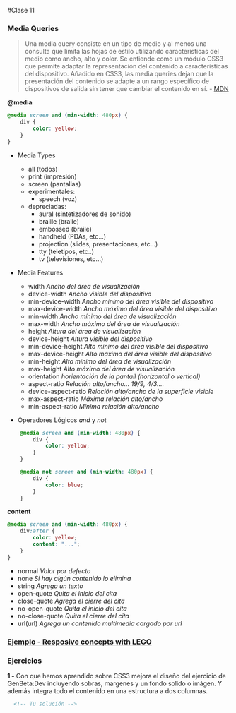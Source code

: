 #Clase 11

### Media Queries

>  Una media query consiste en un tipo de medio y al menos una consulta que limita las hojas de estilo utilizando características del medio como ancho, alto y color. Se entiende como un módulo CSS3 que permite adaptar la representación del contenido a características del dispositivo. Añadido en CSS3, las media queries dejan que la presentación del contenido se adapte a un rango específico de dispositivos de salida sin tener que cambiar el contenido en sí. - [MDN](https://developer.mozilla.org/es/docs/CSS/Media_queries)


**@media**
```css
@media screen and (min-width: 480px) {
    div {
        color: yellow;
    }
}
```
- Media Types
	- all (todos)
	- print (impresión)
	- screen (pantallas)
	- experimentales:
		- speech (voz)
	- depreciadas:
		- aural (sintetizadores de sonido)
		- braille (braile)
		- embossed (braile)
		- handheld (PDAs, etc...)
		- projection (slides, presentaciones, etc...)
		- tty (teletipos, etc..)
		- tv (televisiones, etc...)

- Media Features
	- width *Ancho del área de visualización*
	- device-width *Ancho visible del dispositivo*
	- min-device-width *Ancho mínimo del área visible del dispositivo*
	- max-device-width *Ancho máximo del área visible del dispositivo*
	- min-width *Ancho mínimo del área de visualización*
	- max-width *Ancho máximo del área de visualización*
	- height *Altura del área de visualización*
	- device-height *Altura visible del dispositivo*
	- min-device-height *Alto mínimo del área visible del dispositivo*
	- max-device-height *Alto máximo del área visible del dispositivo*
	- min-height *Alto mínimo del área de visualización*
	- max-height *Alto máximo del área de visualización*
	- orientation *horientación de la pantall (horizontal o vertical)*
	- aspect-ratio *Relación alto/ancho... 19/9, 4/3....*
	- device-aspect-ratio *Relación alto/ancho de la superficie visible*
	- max-aspect-ratio *Máxima relación alto/ancho*
	- min-aspect-ratio *Mínima relación alto/ancho*
- Operadores Lógicos *and* y *not*
```css
	@media screen and (min-width: 480px) {
	    div {
	        color: yellow;
	    }
	}
```
```css
	@media not screen and (min-width: 480px) {
	    div {
	        color: blue;
	    }
	}
```

**content**
```css
@media screen and (min-width: 480px) {
    div:after {
        color: yellow;
        content: "...";
    }
}
```
- normal *Valor por defecto*
- none *Si hay algún contenido lo elimina*
- string *Agrega un texto*
- open-quote *Quita el inicio del cita*
- close-quote *Agrega el cierre del cita*
- no-open-quote *Quita el inicio del cita*
- no-close-quote *Quita el cierre del cita*
- url(url) *Agrega un contenido multimedia cargado por url*


### [Ejemplo - Resposive concepts with LEGO](http://codepen.io/ulisesgascon/pen/PNyaBm)

### Ejercicios

**1 -** Con que hemos aprendido sobre CSS3 mejora el diseño del ejercicio de GenBeta:Dev incluyendo sobras, margenes y un fondo solido o imágen. Y además integra todo el contenido en una estructura a dos columnas.
```html
  <!-- Tu solución -->
```
